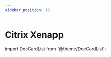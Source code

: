 ```yaml
---
sidebar_position: 10
---
```


# Citrix Xenapp

import DocCardList from '@theme/DocCardList';

<DocCardList />

